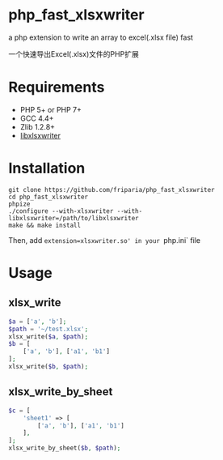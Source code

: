 # php_fast_xlsxwriter
a php extension to write an array to excel(.xlsx file) fast

一个快速导出Excel(.xlsx)文件的PHP扩展
# Requirements
* PHP 5+ or PHP 7+
* GCC 4.4+
* Zlib 1.2.8+
* [libxlsxwriter](https://github.com/jmcnamara/libxlsxwriter)

# Installation
 ```shell
 git clone https://github.com/friparia/php_fast_xlsxwriter
 cd php_fast_xlsxwriter
 phpize
 ./configure --with-xlsxwriter --with-libxlsxwriter=/path/to/libxlsxwriter
 make && make install
 ```
 Then, add `extension=xlsxwriter.so' in your `php.ini` file
 
# Usage
## xlsx_write
  ```php
  $a = ['a', 'b'];
  $path = '~/test.xlsx';
  xlsx_write($a, $path);
  $b = [
      ['a', 'b'], ['a1', 'b1']
  ];
  xlsx_write($b, $path);
  ```
## xlsx_write_by_sheet
  ```php
  $c = [
      'sheet1' => [
          ['a', 'b'], ['a1', 'b1']
      ],
  ];
  xlsx_write_by_sheet($b, $path);
  ```

